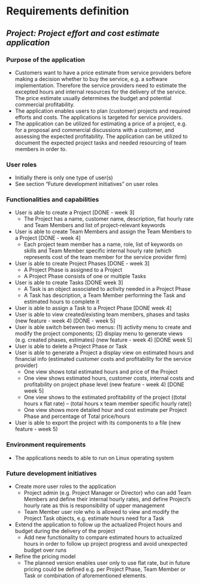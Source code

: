 # **Requirements definition**

## **_Project: Project effort and cost estimate application_**


### **Purpose of the application**

- Customers want to have a price estimate from service providers before making a decision whether to buy the service, e.g. a software implementation. Therefore the service providers need to estimate the excepted hours and internal resources for the delivery of the service. The price estimate usually determines the budget and potential commercial profitability.
- The application enables users to plan (customer) projects and required efforts and costs. The applications is targeted for service providers.
- The application can be utilized for estimating a price of a project, e.g. for a proposal and commercial discussions with a customer, and assessing the expected profitability.
The application can be utilized to document the expected project tasks and needed resourcing of team members in order to.



### **User roles**

- Initially there is only one type of user(s)
- See section “Future development initiatives” on user roles


### **Functionalities and capabilities**

- User is able to create a Project [DONE - week 3]
  - The Project has a name, customer name, description, flat hourly rate and Team Members and list of project-relevant keywords
- User is able to create Team Members and assign the Team Members to a Project [DONE - week 4]
  - Each project team member has a name, role, list of keywords on skills and Team Member specific internal hourly rate (which represents cost of the team member for the service provider firm)
- User is able to create Project Phases [DONE - week 3]
  - A Project Phase is assigned to a Project
  - A Project Phase consists of one or multiple Tasks
- User is able to create Tasks [DONE week 3]
  - A Task is an object associated to activity needed in a Project Phase
  - A Task has description, a Team Member performing the Task and estimated hours to complete it
- User is able to assign a Task to a Project Phase [DONE week 4]
- User is able to view created/existing team members, phases and tasks (new feature - week 4) [DONE - week 5]
- User is able switch between two menus: (1) activity menu to create and modify the project components; (2) display menu to generate views (e.g. created phases, estimates) (new feature - week 4) [DONE week 5]
- User is able to delete a Project Phase or Task
- User is able to generate a Project a display view on estimated hours and financial info (estimated customer costs and profitability for the service provider)
  - One view shows total estimated hours and price of the Project
  - One view shows estimated hours, customer costs, internal costs and profitability on project phase level (new feature - week 4) [DONE week 5]
  - One view shows to the estimated profitability of the project ((total hours x flat rate) – (total hours x team member specific hourly rate))
  - One view shows more detailed hour and cost estimate per Project Phase and percentage of Total price/hours
- User is able to export the project with its components to a file (new feature - week 5)

### **Environment requirements**

- The applications needs to able to run on Linux operating system

### **Future development initiatives**

- Create more user roles to the application
  - Project admin (e.g. Project Manager or Director) who can add Team Members and define their internal hourly rates, and define Project’s hourly rate as this is responsibility of upper management
  - Team Member user role who is allowed to view and modify the Project Task objects, e.g. estimate hours need for a Task
- Extend the application to follow up the actualized Project hours and budget during the delivery of the project
  - Add new functionality to compare estimated hours to actualized hours in order to follow up project progress and avoid unexpected budget over runs
- Refine the pricing model
  - The planned version enables user only to use flat rate, but in future pricing could be defined e.g. per Project Phase, Team Member or Task or combination of aforementioned elements.

